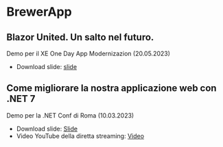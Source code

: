 # BrewerApp

## Blazor United. Un salto nel futuro.

Demo per il XE One Day App Modernizazion (20.05.2023)

- Download slide: [slide](https://github.com/andreadottor/BrewerApp/blob/39dfc468fa80152172e51ab7e07ada7c1c297f57/Blazor%20United%20-%20Un%20salto%20nel%20futuro.pdf)


## Come migliorare la nostra applicazione web con .NET 7

Demo per la .NET Conf di Roma (10.03.2023)

- Download slide: [Slide](https://github.com/andreadottor/BrewerApp/blob/696d45d8479ee39f66f5ef5b617f4c9d120d3b75/Come%20migliorare%20la%20nostra%20applicazione%20web%20con%20.NET%207.pdf)
- Video YouTube della diretta streaming: [Video](https://www.youtube.com/watch?v=Mrk-TS2NCqs&t=18347s)
